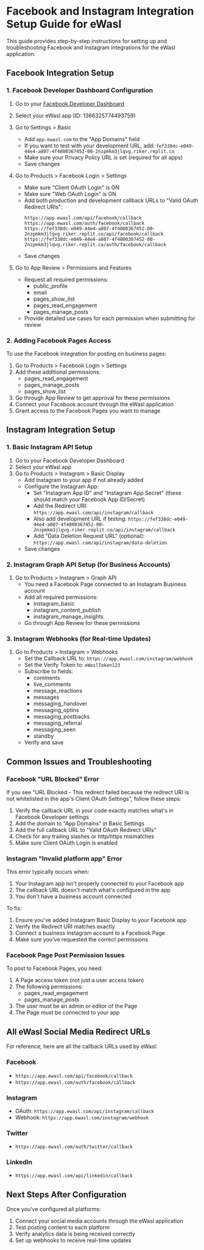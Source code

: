 # Facebook and Instagram Integration Setup Guide for eWasl

This guide provides step-by-step instructions for setting up and troubleshooting Facebook and Instagram integrations for the eWasl application.

## Facebook Integration Setup

### 1. Facebook Developer Dashboard Configuration

1. Go to your [Facebook Developer Dashboard](https://developers.facebook.com/apps)
2. Select your eWasl app (ID: 1366325774493759)
3. Go to Settings > Basic
   - Add `app.ewasl.com` to the "App Domains" field
   - If you want to test with your development URL, add: `fef338dc-e049-44e4-a807-4f4800367452-00-2nzpmkm3jlqvg.riker.replit.co`
   - Make sure your Privacy Policy URL is set (required for all apps)
   - Save changes

4. Go to Products > Facebook Login > Settings
   - Make sure "Client OAuth Login" is ON
   - Make sure "Web OAuth Login" is ON
   - Add both production and development callback URLs to "Valid OAuth Redirect URIs":
     ```
     https://app.ewasl.com/api/facebook/callback
     https://app.ewasl.com/auth/facebook/callback
     https://fef338dc-e049-44e4-a807-4f4800367452-00-2nzpmkm3jlqvg.riker.replit.co/api/facebook/callback
     https://fef338dc-e049-44e4-a807-4f4800367452-00-2nzpmkm3jlqvg.riker.replit.co/auth/facebook/callback
     ```
   - Save changes

5. Go to App Review > Permissions and Features
   - Request all required permissions:
     - public_profile
     - email
     - pages_show_list
     - pages_read_engagement
     - pages_manage_posts
   - Provide detailed use cases for each permission when submitting for review

### 2. Adding Facebook Pages Access

To use the Facebook integration for posting on business pages:

1. Go to Products > Facebook Login > Settings
2. Add these additional permissions:
   - pages_read_engagement
   - pages_manage_posts
   - pages_show_list
3. Go through App Review to get approval for these permissions
4. Connect your Facebook account through the eWasl application
5. Grant access to the Facebook Pages you want to manage

## Instagram Integration Setup

### 1. Basic Instagram API Setup

1. Go to your Facebook Developer Dashboard
2. Select your eWasl app
3. Go to Products > Instagram > Basic Display
   - Add Instagram to your app if not already added
   - Configure the Instagram App:
     - Set "Instagram App ID" and "Instagram App Secret" (these should match your Facebook App ID/Secret)
     - Add the Redirect URI: `https://app.ewasl.com/api/instagram/callback`
     - Also add development URL if testing: `https://fef338dc-e049-44e4-a807-4f4800367452-00-2nzpmkm3jlqvg.riker.replit.co/api/instagram/callback`
     - Add "Data Deletion Request URL" (optional): `https://app.ewasl.com/api/instagram/data-deletion`
   - Save changes

### 2. Instagram Graph API Setup (for Business Accounts)

1. Go to Products > Instagram > Graph API
   - You need a Facebook Page connected to an Instagram Business account
   - Add all required permissions:
     - instagram_basic
     - instagram_content_publish
     - instagram_manage_insights
   - Go through App Review for these permissions

### 3. Instagram Webhooks (for Real-time Updates)

1. Go to Products > Instagram > Webhooks
   - Set the Callback URL to: `https://app.ewasl.com/instagram/webhook`
   - Set the Verify Token to: `eWaslToken123`
   - Subscribe to fields:
     - comments
     - live_comments
     - message_reactions
     - messages
     - messaging_handover
     - messaging_optins
     - messaging_postbacks
     - messaging_referral
     - messaging_seen
     - standby
   - Verify and save

## Common Issues and Troubleshooting

### Facebook "URL Blocked" Error

If you see "URL Blocked - This redirect failed because the redirect URI is not whitelisted in the app's Client OAuth Settings", follow these steps:

1. Verify the callback URL in your code exactly matches what's in Facebook Developer settings
2. Add the domain to "App Domains" in Basic Settings
3. Add the full callback URL to "Valid OAuth Redirect URIs"
4. Check for any trailing slashes or http/https mismatches
5. Make sure Client OAuth Login is enabled

### Instagram "Invalid platform app" Error

This error typically occurs when:

1. Your Instagram app isn't properly connected to your Facebook app
2. The callback URL doesn't match what's configured in the app
3. You don't have a business account connected

To fix:
1. Ensure you've added Instagram Basic Display to your Facebook app
2. Verify the Redirect URI matches exactly
3. Connect a business Instagram account to a Facebook Page
4. Make sure you've requested the correct permissions

### Facebook Page Post Permission Issues

To post to Facebook Pages, you need:

1. A Page access token (not just a user access token)
2. The following permissions:
   - pages_read_engagement
   - pages_manage_posts
3. The user must be an admin or editor of the Page
4. The Page must be connected to your app

## All eWasl Social Media Redirect URLs

For reference, here are all the callback URLs used by eWasl:

### Facebook
- `https://app.ewasl.com/api/facebook/callback`
- `https://app.ewasl.com/auth/facebook/callback`

### Instagram
- OAuth: `https://app.ewasl.com/api/instagram/callback`
- Webhook: `https://app.ewasl.com/instagram/webhook`

### Twitter
- `https://app.ewasl.com/auth/twitter/callback`

### LinkedIn
- `https://app.ewasl.com/api/linkedin/callback`

## Next Steps After Configuration

Once you've configured all platforms:

1. Connect your social media accounts through the eWasl application
2. Test posting content to each platform
3. Verify analytics data is being received correctly
4. Set up webhooks to receive real-time updates